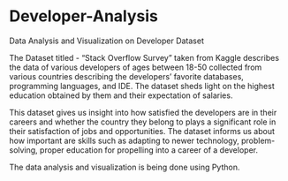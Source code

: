 # Developer-Analysis
Data Analysis and Visualization on Developer Dataset

The Dataset titled - “Stack Overflow Survey” taken from Kaggle describes the data of various developers of ages between 18-50 collected from various countries describing the developers’ favorite databases, programming languages, and IDE. The dataset sheds light on the highest education obtained by them and their expectation of salaries.

This dataset gives us insight into how satisfied the developers are in their careers and whether the country they belong to plays a significant role in their satisfaction of jobs and opportunities. The dataset informs us about how important are skills such as adapting to newer technology, problem-solving, proper education for propelling into a career of a developer.

The data analysis and visualization is being done using Python.
